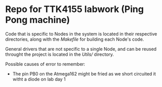# Repo for TTK4155 labwork (Ping Pong machine)

Code that is specific to Nodes in the system is located in their respective directories, along with the *Makefile* for building each Node's code.

General drivers that are not specific to a single Node, and can be reused throught the project is located in the *Utils/* directory.

Possible causes of error to remember:
- The pin PB0 on the Atmega162 might be fried as we short circuited it witht a diode on lab day 1
